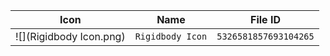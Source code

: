 | Icon | Name | File ID |
| ---  | ---  | ---     |
| ![](Rigidbody Icon.png) | `Rigidbody Icon` | `5326581857693104265` |
